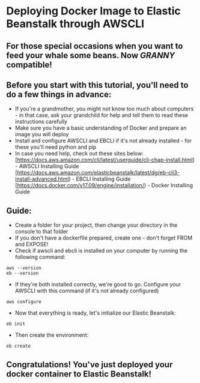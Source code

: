 # Deploying Docker Image to Elastic Beanstalk through AWSCLI

## For those special occasions when you want to feed your whale some beans. Now ***GRANNY*** compatible!

## Before you start with this tutorial, you'll need to do a few things in advance:
* If you're a grandmother, you might not know too much about computers - in that case, ask your grandchild for help and tell them to read these instructions carefully
* Make sure you have a basic understanding of Docker and prepare an image you will deploy
* Install and configure AWSCLI and EBCLI if it's not already installed - for these you'll need python and pip
* In case you need help, check out these sites below:
[https://docs.aws.amazon.com/cli/latest/userguide/cli-chap-install.html) - AWSCLI Installing Guide
[https://docs.aws.amazon.com/elasticbeanstalk/latest/dg/eb-cli3-install-advanced.html) - EBCLI Installing Guide
[https://docs.docker.com/v17.09/engine/installation/) - Docker Installing Guide

## Guide:
* Create a folder for your project, then change your directory in the console to that folder
* If you don't have a dockerfile prepared, create one - don't forget FROM and EXPOSE!
* Check if awscli and ebcli is installed on your computer by running the following command:
```
aws --version
eb --version
```
* If they're both installed correctly, we're good to go. Configure your AWSCLI with this command (if it's not already configured)
```
aws configure
```
* Now that everything is ready, let's initialize our Elastic Beanstalk:
```
eb init
```
* Then create the environment:
```
eb create
```
## **Congratulations!** You've just deployed your docker container to Elastic Beanstalk!
